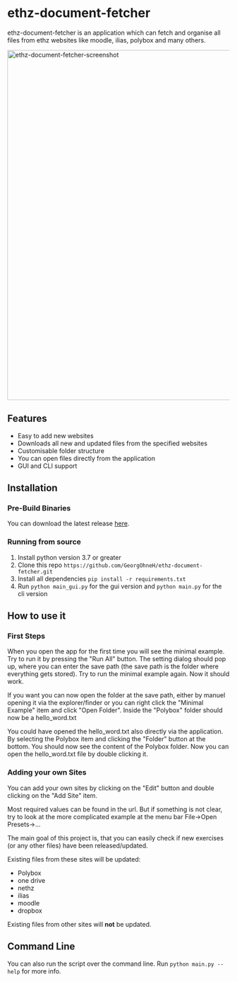 # ethz-document-fetcher
ethz-document-fetcher is an application which can fetch 
and organise all files from ethz websites like
moodle, ilias, polybox and many others.
 
 <img width="791" alt="ethz-document-fetcher-screenshot" src="https://user-images.githubusercontent.com/32932460/102875780-90a30600-4444-11eb-8512-ecaa5fce8e5d.png">
 
 ## Features
 * Easy to add new websites 
 * Downloads all new and updated files from the specified websites
 * Customisable folder structure
 * You can open files directly from the application
 * GUI and CLI support
 
 ## Installation
 ### Pre-Build Binaries
 You can download the latest release [here](https://github.com/GeorgOhneH/ethz-document-fetcher/releases/latest).

### Running from source
1) Install python version 3.7 or greater
2) Clone this repo `https://github.com/GeorgOhneH/ethz-document-fetcher.git`
3) Install all dependencies `pip install -r requirements.txt`
4) Run `python main_gui.py` for the gui version and `python main.py` for the cli version

## How to use it
### First Steps
When you open the app for the first time you will see the minimal example.
Try to run it by pressing the "Run All" button. The setting dialog should pop up,
where you can enter the save path (the save path is the folder 
where everything gets stored). Try to run the minimal example again.
Now it should work.

If you want you can now open the folder at the save path,
either by manuel opening it via the explorer/finder or 
you can right click the "Minimal Example" item and click "Open Folder".
Inside the "Polybox" folder should now be a hello_word.txt

You could have opened the hello_word.txt also directly via the application.
By selecting the Polybox item and clicking the "Folder" button at the bottom.
You should now see the content of the Polybox folder.
Now you can open the hello_word.txt file by double clicking it.

### Adding your own Sites
You can add your own sites by clicking on the "Edit" button and 
double clicking on the "Add Site" item.

Most required values can be found in the url.
But if something is not clear, try to look at the more complicated example
at the menu bar File->Open Presets->...


 
 The main goal of this project is, that you can easily check if
 new exercises (or any other files) have been released/updated.
 
 Existing files from these sites will be updated:
 * Polybox
 * one drive
 * nethz
 * ilias
 * moodle
 * dropbox
 
 Existing files from other sites will **not** be updated.

## Command Line

You can also run the script over the command line. Run `python main.py --help` 
for more info.